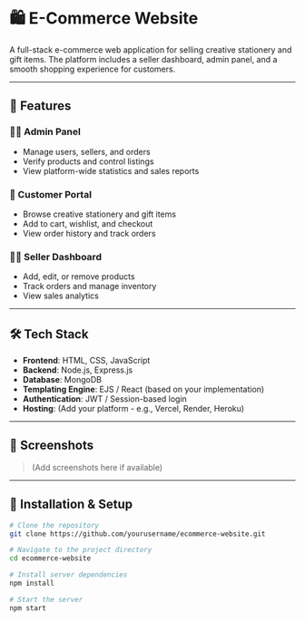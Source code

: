 # 🛍️ E-Commerce Website

A full-stack e-commerce web application for selling creative stationery and gift items. The platform includes a seller dashboard, admin panel, and a smooth shopping experience for customers.

---

## 🚀 Features

### 👨‍💼 Admin Panel
- Manage users, sellers, and orders
- Verify products and control listings
- View platform-wide statistics and sales reports

### 🛒 Customer Portal
- Browse creative stationery and gift items
- Add to cart, wishlist, and checkout
- View order history and track orders

### 🧑‍💻 Seller Dashboard
- Add, edit, or remove products
- Track orders and manage inventory
- View sales analytics

---

## 🛠️ Tech Stack

- **Frontend**: HTML, CSS, JavaScript
- **Backend**: Node.js, Express.js
- **Database**: MongoDB
- **Templating Engine**: EJS / React (based on your implementation)
- **Authentication**: JWT / Session-based login
- **Hosting**: (Add your platform - e.g., Vercel, Render, Heroku)

---

## 📸 Screenshots

> (Add screenshots here if available)

---

## 🔧 Installation & Setup

```bash
# Clone the repository
git clone https://github.com/yourusername/ecommerce-website.git

# Navigate to the project directory
cd ecommerce-website

# Install server dependencies
npm install

# Start the server
npm start
